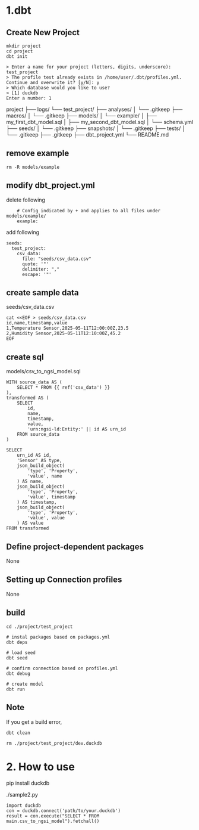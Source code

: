 # 1.dbt
## Create New Project
```
mkdir project
cd project
dbt init

> Enter a name for your project (letters, digits, underscore): test_project
> The profile test already exists in /home/user/.dbt/profiles.yml. Continue and overwrite it? [y/N]: y
> Which database would you like to use?
> [1] duckdb
Enter a number: 1
```

project
├── logs/
└── test_project/
    ├── analyses/
    │   └── .gitkeep
    ├── macros/
    │   └── .gitkeep
    ├── models/
    │   └── example/
    │       ├── my_first_dbt_model.sql
    │       ├── my_second_dbt_model.sql
    │       └── schema.yml
    ├── seeds/
    │   └── .gitkeep
    ├── snapshots/
    │   └── .gitkeep
    ├── tests/
    │   └── .gitkeep
    ├── .gitkeep
    ├── dbt_project.yml
    └── README.md

## remove example
```
rm -R models/example
```

## modify dbt_project.yml
delete following
```
    # Config indicated by + and applies to all files under models/example/
    example:
```

add following
```
seeds:
  test_project:
    csv_data:
      file: "seeds/csv_data.csv"
      quote: '"'
      delimiter: ","
      escape: '"'
```

## create sample data
seeds/csv_data.csv

```
cat <<EOF > seeds/csv_data.csv
id,name,timestamp,value
1,Temperature Sensor,2025-05-11T12:00:00Z,23.5
2,Humidity Sensor,2025-05-11T12:10:00Z,45.2
EOF
```

## create sql
models/csv_to_ngsi_model.sql

```
WITH source_data AS (
    SELECT * FROM {{ ref('csv_data') }}
),
transformed AS (
    SELECT
        id,
        name,
        timestamp,
        value,
        'urn:ngsi-ld:Entity:' || id AS urn_id
    FROM source_data
)

SELECT
    urn_id AS id,
    'Sensor' AS type,
    json_build_object(
        'type', 'Property',
        'value', name
    ) AS name,
    json_build_object(
        'type', 'Property',
        'value', timestamp
    ) AS timestamp,
    json_build_object(
        'type', 'Property',
        'value', value
    ) AS value
FROM transformed
```

## Define project-dependent packages
None

## Setting up Connection profiles
None

## build
```
cd ./project/test_project

# instal packages based on packages.yml
dbt deps

# load seed
dbt seed

# confirm connection based on profiles.yml
dbt debug

# create model
dbt run
```

## Note
If you get a build error,
```
dbt clean
```

```
rm ./project/test_project/dev.duckdb
```


# 2. How to use
pip install duckdb

./sample2.py
```
import duckdb
con = duckdb.connect('path/to/your.duckdb')
result = con.execute("SELECT * FROM main.csv_to_ngsi_model").fetchall()
```